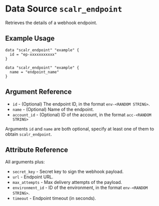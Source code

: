 
# Data Source `scalr_endpoint` 

Retrieves the details of a webhook endpoint.

## Example Usage

```hcl
data "scalr_endpoint" "example" {
  id = "ep-xxxxxxxxxxx"
}
```

```hcl
data "scalr_endpoint" "example" {
  name = "endpoint_name"
}
```

## Argument Reference

* `id` - (Optional) The endpoint ID, in the format `env-<RANDOM STRING>`.
* `name` - (Optional) Name of the endpoint.
* `account_id` - (Optional) ID of the account, in the format `acc-<RANDOM STRING>`

Arguments `id` and `name` are both optional, specify at least one of them to obtain `scalr_endpoint`.

## Attribute Reference

All arguments plus:

* `secret_key` - Secret key to sign the webhook payload. 
* `url` - Endpoint URL. 
* `max_attempts` - Max delivery attempts of the payload.
* `environment_id` - ID of the environment, in the format `env-<RANDOM STRING>`.
* `timeout` - Endpoint timeout (in seconds). 
